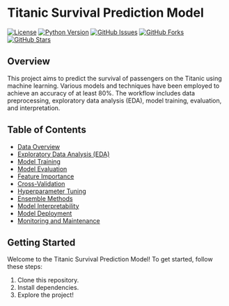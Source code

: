 # Titanic Survival Prediction Model

[![License](https://img.shields.io/badge/license-MIT-blue.svg)](LICENSE)
[![Python Version](https://img.shields.io/badge/python-3.8.5-brightgreen.svg)](https://www.python.org/downloads/release/python-385/)
[![GitHub Issues](https://img.shields.io/github/issues/yourusername/your-repository.svg)](https://github.com/Shouryabhardwajj/Titanic-Survival-Prediction-Model/issues)
[![GitHub Forks](https://img.shields.io/github/forks/yourusername/your-repository.svg)](https://github.com/Shouryabhardwajj/Titanic-Survival-Prediction-Model/network)
[![GitHub Stars](https://img.shields.io/github/stars/yourusername/your-repository.svg)](https://github.com/Shouryabhardwajj/Titanic-Survival-Prediction-Model/stargazers)

## Overview
This project aims to predict the survival of passengers on the Titanic using machine learning. Various models and techniques have been employed to achieve an accuracy of at least 80%. The workflow includes data preprocessing, exploratory data analysis (EDA), model training, evaluation, and interpretation.

## Table of Contents
- [Data Overview](#data-overview)
- [Exploratory Data Analysis (EDA)](#exploratory-data-analysis-eda)
- [Model Training](#model-training)
- [Model Evaluation](#model-evaluation)
- [Feature Importance](#feature-importance)
- [Cross-Validation](#cross-validation)
- [Hyperparameter Tuning](#hyperparameter-tuning)
- [Ensemble Methods](#ensemble-methods)
- [Model Interpretability](#model-interpretability)
- [Model Deployment](#model-deployment)
- [Monitoring and Maintenance](#monitoring-and-maintenance)

## Getting Started

Welcome to the Titanic Survival Prediction Model! To get started, follow these steps:

1. Clone this repository.
2. Install dependencies.
3. Explore the project!


